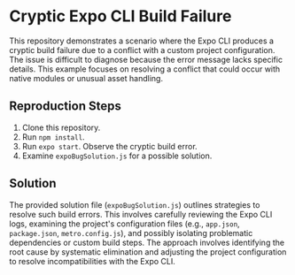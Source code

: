 # Cryptic Expo CLI Build Failure

This repository demonstrates a scenario where the Expo CLI produces a cryptic build failure due to a conflict with a custom project configuration. The issue is difficult to diagnose because the error message lacks specific details.  This example focuses on resolving a conflict that could occur with native modules or unusual asset handling.

## Reproduction Steps

1. Clone this repository.
2. Run `npm install`.
3. Run `expo start`. Observe the cryptic build error.
4. Examine `expoBugSolution.js` for a possible solution. 

## Solution

The provided solution file (`expoBugSolution.js`) outlines strategies to resolve such build errors.  This involves carefully reviewing the Expo CLI logs, examining the project's configuration files (e.g., `app.json`, `package.json`, `metro.config.js`), and possibly isolating problematic dependencies or custom build steps. The approach involves identifying the root cause by systematic elimination and adjusting the project configuration to resolve incompatibilities with the Expo CLI.